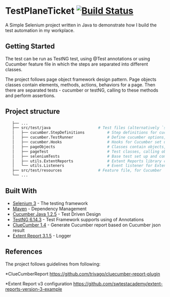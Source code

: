 # TestPlaneTicket  [![Build Status](https://travis-ci.com/quan612/TestPlaneTicket.png?branch=master)](https://travis-ci.com/quan612/TestPlaneTicket)
A Simple Selenium project written in Java to demonstrate how I build the test automation in my workplace. 

## Getting Started
The test can be run as TestNG test, using @Test annotations or using Cucumber feature file in which the steps are separated into different classes. 

The project follows page object framework design pattern. Page objects classes contain elements, methods, actions, behaviors for a page. Then there are separated tests - cucumber or testNG, calling to these methods and perform assertions.


## Project structure
 ```bash
    ├── ...
    ├── src/test/java                     # Test files (alternatively `spec` or `tests`)
    │   ├── cucumber.StepDefinitions          # Step definitions for cucumber feature file
    │   ├── cucumber.TestRunner               # Define cucumber options, features, tags and matching glue steps
    │   ├── cucumber.Hooks                    # Hooks for Cucumber set up
    │   ├── pageObjects                       # Classes contain objects, methods for the page
    │   ├── pageTest                          # Test classes, calling objects from pageObjects and do assertion
    │   ├── seleniumTests                     # Base test set up and common repository
    │   ├── utils.ExtentReports               # Extent Reports library class
    │   └── utils.Listeners                   # Event listener for Extent Report
    ├── src/test/resources                # Feature file, for Cucumber
    └── ...
```

## Built With

* [Selenium 3](https://www.seleniumhq.org/) - The testing framework
* [Maven](https://maven.apache.org/) - Dependency Management
* [Cucumber Java 1.2.5](https://docs.cucumber.io/installation/java/) - Test Driven Design
* [TestNG 6.14.3](https://testng.org/) - Test Framework supports using of Annotations
* [ClueCumber 1.4](https://github.com/trivago/cluecumber-report-plugin/) - Generate Cucumber report based on Cucumber json result
* [Extent Report 3.1.5](http://extentreports.com/) - Logger

## References
The project follows guidelines from following:

*ClueCumberReport https://github.com/trivago/cluecumber-report-plugin

*Extent Report v3 configuration https://github.com/swtestacademy/extent-reports-version-3-example
